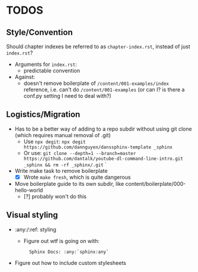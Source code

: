 # TODOS

## Style/Convention

Should chapter indexes be referred to as `chapter-index.rst`, instead of just `index.rst`?
- Arguments for `index.rst`:
    - predictable convention    
- Against:
    - doesn't remove boilerplate of `/content/001-examples/index` reference, i.e. can't do `/content/001-examples` (or can I? is there a conf.py setting I need to deal with?)

## Logistics/Migration

- Has to be a better way of adding to a repo subdir without using git clone (which requires manual removal of .git)
    - Use `npx degit`: `npx degit https://github.com/dannguyen/danssphinx-template _sphinx`
    - Or use: `git clone --depth=1 --branch=master https://github.com/dantalk/youtube-dl-command-line-intro.git _sphinx && rm -rf _sphinx/.git`
`
- Write make task to remove boilerplate
    - [X] Wrote `make fresh`, which is quite dangerous

- Move boilerplate guide to its own subdir, like content/boilerplate/000-hello-world
    - [?] probably won't do this



## Visual styling

- :any:/:ref: styling
    - Figure out wtf is going on with: 
    
            Sphinx Docs: :any:`sphinx:any`


- Figure out how to include custom stylesheets
